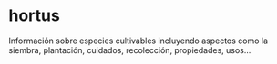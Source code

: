 hortus
======

Información sobre especies cultivables incluyendo aspectos como la siembra, plantación, cuidados, recolección, propiedades, usos...
